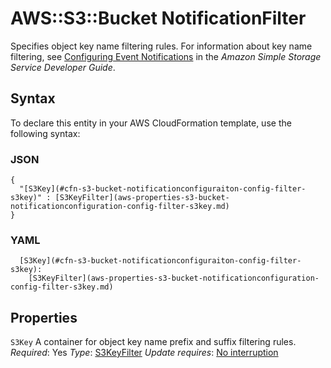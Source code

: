# AWS::S3::Bucket NotificationFilter<a name="aws-properties-s3-bucket-notificationconfiguration-config-filter"></a>

Specifies object key name filtering rules\. For information about key name filtering, see [Configuring Event Notifications](https://docs.aws.amazon.com/AmazonS3/latest/dev/NotificationHowTo.html) in the *Amazon Simple Storage Service Developer Guide*\.

## Syntax<a name="aws-properties-s3-bucket-notificationconfiguration-config-filter-syntax"></a>

To declare this entity in your AWS CloudFormation template, use the following syntax:

### JSON<a name="aws-properties-s3-bucket-notificationconfiguration-config-filter-syntax.json"></a>

```
{
  "[S3Key](#cfn-s3-bucket-notificationconfiguraiton-config-filter-s3key)" : [S3KeyFilter](aws-properties-s3-bucket-notificationconfiguration-config-filter-s3key.md)
}
```

### YAML<a name="aws-properties-s3-bucket-notificationconfiguration-config-filter-syntax.yaml"></a>

```
  [S3Key](#cfn-s3-bucket-notificationconfiguraiton-config-filter-s3key):
    [S3KeyFilter](aws-properties-s3-bucket-notificationconfiguration-config-filter-s3key.md)
```

## Properties<a name="aws-properties-s3-bucket-notificationconfiguration-config-filter-properties"></a>

`S3Key`  <a name="cfn-s3-bucket-notificationconfiguraiton-config-filter-s3key"></a>
A container for object key name prefix and suffix filtering rules\.
*Required*: Yes
*Type*: [S3KeyFilter](aws-properties-s3-bucket-notificationconfiguration-config-filter-s3key.md)
*Update requires*: [No interruption](https://docs.aws.amazon.com/AWSCloudFormation/latest/UserGuide/using-cfn-updating-stacks-update-behaviors.html#update-no-interrupt)
